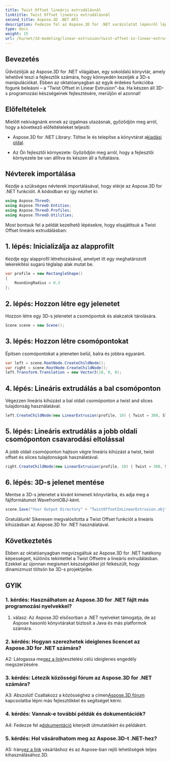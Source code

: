 ```yaml
---
title: Twist Offset lineáris extrudálásnál
linktitle: Twist Offset lineáris extrudálásnál
second_title: Aspose.3D .NET API
description: Fedezze fel az Aspose.3D for .NET varázslatát lépésről lépésre a Twist Offset in Linear Extrusion című útmutatónkkal. Emelje fel 3D projektjeit könnyedén.
type: docs
weight: 15
url: /hu/net/3d-modeling/linear-extrusion/twist-offset-in-linear-extrusion/
---
```

## Bevezetés

Üdvözöljük az Aspose.3D for .NET világában, egy sokoldalú könyvtár, amely lehetővé teszi a fejlesztők számára, hogy könnyedén kezeljék a 3D-s manipulációkat. Ebben az oktatóanyagban az egyik érdekes funkcióba fogunk beleásni – a "Twist Offset in Linear Extrusion"-ba. Ha készen áll 3D-s programozási készségeinek fejlesztésére, merüljön el azonnal!

## Előfeltételek

Mielőtt nekivágnánk ennek az izgalmas utazásnak, győződjön meg arról, hogy a következő előfeltételeket teljesíti:

-  Aspose.3D for .NET Library: Töltse le és telepítse a könyvtárat a[kiadási oldal](https://releases.aspose.com/3d/net/).

- Az Ön fejlesztői környezete: Győződjön meg arról, hogy a fejlesztői környezete be van állítva és készen áll a futtatásra.

## Névterek importálása

Kezdje a szükséges névterek importálásával, hogy elérje az Aspose.3D for .NET funkcióit. A kódodban ez így nézhet ki:

```csharp
using Aspose.ThreeD;
using Aspose.ThreeD.Entities;
using Aspose.ThreeD.Profiles;
using Aspose.ThreeD.Utilities;
```

Most bontsuk fel a példát kezelhető lépésekre, hogy elsajátítsuk a Twist Offset lineáris extrudálásban:

## 1. lépés: Inicializálja az alapprofilt

Kezdje egy alapprofil létrehozásával, amelyet itt egy meghatározott lekerekítési sugarú téglalap alak mutat be.

```csharp
var profile = new RectangleShape()
{
    RoundingRadius = 0.3
};
```

## 2. lépés: Hozzon létre egy jelenetet

Hozzon létre egy 3D-s jelenetet a csomópontok és alakzatok tárolására.

```csharp
Scene scene = new Scene();
```

## 3. lépés: Hozzon létre csomópontokat

Építsen csomópontokat a jeleneten belül, balra és jobbra egyaránt.

```csharp
var left = scene.RootNode.CreateChildNode();
var right = scene.RootNode.CreateChildNode();
left.Transform.Translation = new Vector3(18, 0, 0);
```

## 4. lépés: Lineáris extrudálás a bal csomóponton

Végezzen lineáris kihúzást a bal oldali csomóponton a twist and slices tulajdonság használatával.

```csharp
left.CreateChildNode(new LinearExtrusion(profile, 10) { Twist = 360, Slices = 100 });
```

## 5. lépés: Lineáris extrudálás a jobb oldali csomóponton csavarodási eltolással

A jobb oldali csomóponton hajtson végre lineáris kihúzást a twist, twist offset és slices tulajdonságok használatával.

```csharp
right.CreateChildNode(new LinearExtrusion(profile, 10) { Twist = 360, Slices = 100, TwistOffset = new Vector3(3, 0, 0) });
```

## 6. lépés: 3D-s jelenet mentése

Mentse a 3D-s jelenetet a kívánt kimeneti könyvtárba, és adja meg a fájlformátumot WavefrontOBJ-ként.

```csharp
scene.Save("Your Output Directory" + "TwistOffsetInLinearExtrusion.obj", FileFormat.WavefrontOBJ);
```

Gratulálunk! Sikeresen megvalósította a Twist Offset funkciót a lineáris kihúzásban az Aspose.3D for .NET használatával.

## Következtetés

Ebben az oktatóanyagban megvizsgáltuk az Aspose.3D for .NET hatékony képességeit, különös tekintettel a Twist Offsetre a lineáris extrudálásban. Ezekkel az újonnan megismert készségekkel jól felkészült, hogy dinamizmust töltsön be 3D-s projektjeibe.

## GYIK

### 1. kérdés: Használhatom az Aspose.3D for .NET fájlt más programozási nyelvekkel?

1. válasz: Az Aspose.3D elsősorban a .NET nyelveket támogatja, de az Aspose hasonló könyvtárakat biztosít a Java és más platformok számára.

### 2. kérdés: Hogyan szerezhetek ideiglenes licencet az Aspose.3D for .NET számára?

 A2: Látogassa meg[ez a link](https://purchase.aspose.com/temporary-license/)tesztelési célú ideiglenes engedély megszerzésére.

### 3. kérdés: Létezik közösségi fórum az Aspose.3D for .NET számára?

 A3: Abszolút! Csatlakozz a közösséghez a címen[Aspose.3D fórum](https://forum.aspose.com/c/3d/18) kapcsolatba lépni más fejlesztőkkel és segítséget kérni.

### 4. kérdés: Vannak-e további példák és dokumentációk?

 A4: Fedezze fel a[dokumentáció](https://reference.aspose.com/3d/net/) kiterjedt útmutatókért és példákért.

### 5. kérdés: Hol vásárolhatom meg az Aspose.3D-t .NET-hez?

 A5: Irány[ez a link](https://purchase.aspose.com/buy) vásárláshoz és az Aspose-ban rejlő lehetőségek teljes kihasználásához.3D.